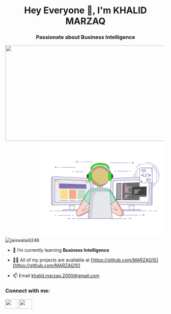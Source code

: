 
<h1 align="center">Hey Everyone 👋, I'm KHALID MARZAQ</h1>
<h3 align="center">Passionate about Business Intelligence</h3>
<div align="center"> <img src="https://fiverr-res.cloudinary.com/image/upload/f_auto,q_auto,t_portfolio_project_large/v1/attachments/project_item/attachment/eaf4f2e5f5a208801e882b2b376eb693-1706532208660/4.%20Trade%20Dashboard.png" width="600" height="300" > </div>
<img align="right" alt="Coding" width="400" src="https://raw.githubusercontent.com/devSouvik/devSouvik/master/gif3.gif">

<p align="left"> <img src="https://komarev.com/ghpvc/?username=jaiswaladi246&label=Profile%20views&color=0e75b6&style=flat" alt="jaiswaladi246" /> </p>

- 🌱 I’m currently learning **Business Intelligence**

- 👨‍💻 All of my projects are available at [https://github.com/MARZAQ10](https://github.com/MARZAQ10)

- 📫 Email khalid.marzaq.2000@gmail.com


<h3 align="left">Connect with me:</h3>
<p align="left">
<a href="www.linkedin.com/in/khalid-marzaq" target="blank"><img align="center" src="https://raw.githubusercontent.com/rahuldkjain/github-profile-readme-generator/master/src/images/icons/Social/linked-in-alt.svg" alt="" height="30" width="40" /></a>
<a href="https://instagram.com/khalid_marzaq" target="blank"><img align="center" src="https://raw.githubusercontent.com/rahuldkjain/github-profile-readme-generator/master/src/images/icons/Social/instagram.svg" alt="" height="30" width="40" /></a>
<a href="khalid.marzaq.2000@gmail.com" target="blank"><img align="center" src="https://th.bing.com/th?id=ODLS.112e55dc-4008-476c-bb39-88b4f8adb808&w=32&h=32&qlt=90&pcl=fffffa&o=6&pid=1.2" alt="" /></a>



